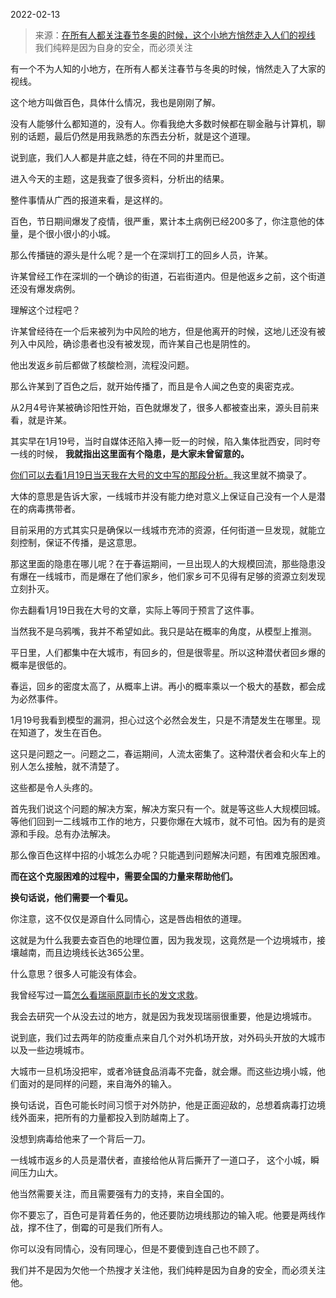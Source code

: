 2022-02-13

> 来源：[在所有人都关注春节冬奥的时候，这个小地方悄然走入人们的视线](http://mp.weixin.qq.com/s?__biz=MzU3NDc5Nzc0NQ==&mid=2247512783&idx=1&sn=e4296d17312a674017946a2a1769f438&chksm=fd2e1011ca59990771857766bc1ff1769251f9504d7ca57679ac2db675f7a6df0b5338dece70&scene=27#wechat_redirect)
> 我们纯粹是因为自身的安全，而必须关注

有一个不为人知的小地方，在所有人都关注春节与冬奥的时候，悄然走入了大家的视线。  

  

这个地方叫做百色，具体什么情况，我也是刚刚了解。

  

没有人能够什么都知道的，没有人。你看我绝大多数时候都在聊金融与计算机，聊别的话题，最后仍然是用我熟悉的东西去分析，就是这个道理。  

  

说到底，我们人人都是井底之蛙，待在不同的井里而已。

  

进入今天的主题，这是我查了很多资料，分析出的结果。

  

整件事情从广西的报道来看，是这样的。  

  

百色，节日期间爆发了疫情，很严重，累计本土病例已经200多了，你注意他的体量，是个很小很小的小城。

  

那么传播链的源头是什么呢？是一个在深圳打工的回乡人员，许某。  

  

许某曾经工作在深圳的一个确诊的街道，石岩街道内。但是他返乡之前，这个街道还没有爆发病例。

  

理解这个过程吧？  

  

许某曾经待在一个后来被列为中风险的地方，但是他离开的时候，这地儿还没有被列入中风险，确诊患者也没有被发现，而许某自己也是阴性的。

  

他出发返乡前后都做了核酸检测，流程没问题。

  

那么许某到了百色之后，就开始传播了，而且是令人闻之色变的奥密克戎。  

  

从2月4号许某被确诊阳性开始，百色就爆发了，很多人都被查出来，源头目前来看，就是许某。  

  

其实早在1月19号，当时自媒体还陷入捧一贬一的时候，陷入集体批西安，同时夸一线的时候， **我就指出这里面有个隐患，是大家未曾留意的。**

  

[
你们可以去看1月19日当天我在大号的文中写的那段分析。](https://mp.weixin.qq.com/s?__biz=MzU0MjYwNDU2Mw==&mid=2247503566&idx=1&sn=1745bfef9f263e8fcb744b4d6fb5738b&chksm=fb1aa2b2cc6d2ba48e70bc301b564cb7c077d21a6ada7a0eac7f0fcf9dca7592753091aa5e7b&token=100179728&lang=zh_CN&scene=21#wechat_redirect)我这里就不摘录了。

  

大体的意思是告诉大家，一线城市并没有能力绝对意义上保证自己没有一个人是潜在的病毒携带者。  

  

目前采用的方式其实只是确保以一线城市充沛的资源，任何街道一旦发现，就能立刻控制，保证不传播，是这意思。  

  

那这里面的隐患在哪儿呢？在于春运期间，一旦出现人的大规模回流，那些隐患没有爆在一线城市，而是爆在了他们家乡，他们家乡可不见得有足够的资源立刻发现立刻扑灭。  

  

你去翻看1月19日我在大号的文章，实际上等同于预言了这件事。  

  

当然我不是乌鸦嘴，我并不希望如此。我只是站在概率的角度，从模型上推测。  

  

平日里，人们都集中在大城市，有回乡的，但是很零星。所以这种潜伏者回乡爆的概率是很低的。  

  

春运，回乡的密度太高了，从概率上讲。再小的概率乘以一个极大的基数，都会成为必然事件。  

  

1月19号我看到模型的漏洞，担心过这个必然会发生，只是不清楚发生在哪里。现在知道了，发生在百色。  

  

这只是问题之一。问题之二，春运期间，人流太密集了。这种潜伏者会和火车上的别人怎么接触，就不清楚了。  

  

这些都是令人头疼的。  

  

首先我们说这个问题的解决方案，解决方案只有一个。就是等这些人大规模回城。等他们回到一二线城市工作的地方，只要你爆在大城市，就不可怕。因为有的是资源和手段。总有办法解决。  

  

那么像百色这样中招的小城怎么办呢？只能遇到问题解决问题，有困难克服困难。

  

 **而在这个克服困难的过程中，需要全国的力量来帮助他们。**

  

 **换句话说，他们需要一个看见。**  

  

你注意，这不仅仅是源自什么同情心，这是唇齿相依的道理。  

  

这就是为什么我要去查百色的地理位置，因为我发现，这竟然是一个边境城市，接壤越南，而且边境线长达365公里。  

  

什么意思？很多人可能没有体会。  

  

我曾经写过一篇[怎么看瑞丽原副市长的发文求救](https://mp.weixin.qq.com/s?__biz=MzU3NDc5Nzc0NQ==&mid=2247508829&idx=1&sn=fa30c06f777142f0d727bf65e30b4ccf&chksm=fd2e0183ca59889574cf393b37d71996bfa453fe630308bc71990632e992929d71c641689b51&token=835026863&lang=zh_CN&scene=21#wechat_redirect)。

  

我会去研究一个从没去过的地方，就是因为我发现瑞丽很重要，他是边境城市。  

  

说到底，我们过去两年的防疫重点来自几个对外机场开放，对外码头开放的大城市以及一些边境城市。

  

大城市一旦机场没把牢，或者冷链食品消毒不完备，就会爆。而这些边境小城，他们面对的是同样的问题，来自海外的输入。  

  

换句话说，百色可能长时间习惯于对外防护，他是正面迎敌的，总想着病毒打边境线外面来，把所有的力量都投入到防越南上了。  

  

没想到病毒给他来了一个背后一刀。

  

一线城市返乡的人员是潜伏者，直接给他从背后撕开了一道口子， 这个小城，瞬间压力山大。  

  

他当然需要关注，而且需要强有力的支持，来自全国的。  

  

你不要忘了，百色可是背着任务的，他还要防边境线那边的输入呢。他要是两线作战，撑不住了，倒霉的可是我们所有人。

  

你可以没有同情心，没有同理心，但是不要傻到连自己也不顾了。

  

我们并不是因为欠他一个热搜才关注他，我们纯粹是因为自身的安全，而必须关注他。

